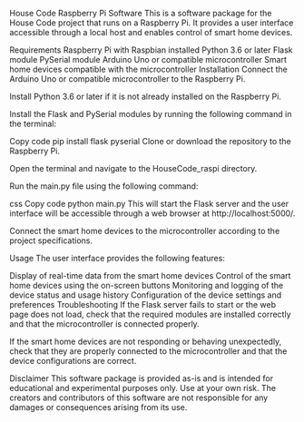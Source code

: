 House Code Raspberry Pi Software
This is a software package for the House Code project that runs on a Raspberry Pi. It provides a user interface accessible through a local host and enables control of smart home devices.

Requirements
Raspberry Pi with Raspbian installed
Python 3.6 or later
Flask module
PySerial module
Arduino Uno or compatible microcontroller
Smart home devices compatible with the microcontroller
Installation
Connect the Arduino Uno or compatible microcontroller to the Raspberry Pi.

Install Python 3.6 or later if it is not already installed on the Raspberry Pi.

Install the Flask and PySerial modules by running the following command in the terminal:

Copy code
pip install flask pyserial
Clone or download the repository to the Raspberry Pi.

Open the terminal and navigate to the HouseCode_raspi directory.

Run the main.py file using the following command:

css
Copy code
python main.py
This will start the Flask server and the user interface will be accessible through a web browser at http://localhost:5000/.

Connect the smart home devices to the microcontroller according to the project specifications.

Usage
The user interface provides the following features:

Display of real-time data from the smart home devices
Control of the smart home devices using the on-screen buttons
Monitoring and logging of the device status and usage history
Configuration of the device settings and preferences
Troubleshooting
If the Flask server fails to start or the web page does not load, check that the required modules are installed correctly and that the microcontroller is connected properly.

If the smart home devices are not responding or behaving unexpectedly, check that they are properly connected to the microcontroller and that the device configurations are correct.

Disclaimer
This software package is provided as-is and is intended for educational and experimental purposes only. Use at your own risk. The creators and contributors of this software are not responsible for any damages or consequences arising from its use.
